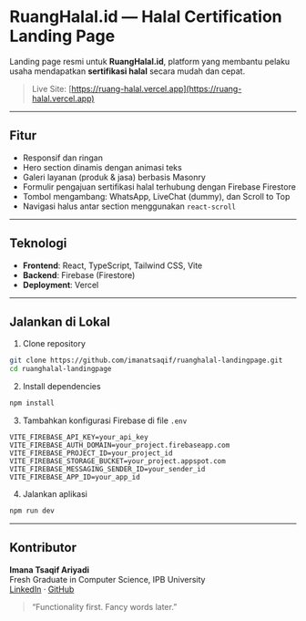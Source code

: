# RuangHalal.id — Halal Certification Landing Page

Landing page resmi untuk **RuangHalal.id**, platform yang membantu pelaku usaha mendapatkan **sertifikasi halal** secara mudah dan cepat.

>  Live Site: [https://ruang-halal.vercel.app](https://ruang-halal.vercel.app)

---

## Fitur

- Responsif dan ringan
- Hero section dinamis dengan animasi teks
- Galeri layanan (produk & jasa) berbasis Masonry
- Formulir pengajuan sertifikasi halal terhubung dengan Firebase Firestore
- Tombol mengambang: WhatsApp, LiveChat (dummy), dan Scroll to Top
- Navigasi halus antar section menggunakan `react-scroll`

---

## Teknologi

- **Frontend**: React, TypeScript, Tailwind CSS, Vite
- **Backend**: Firebase (Firestore)
- **Deployment**: Vercel

---

## Jalankan di Lokal

1. Clone repository
```bash
git clone https://github.com/imanatsaqif/ruanghalal-landingpage.git
cd ruanghalal-landingpage
```

2. Install dependencies
```bash
npm install
```

3. Tambahkan konfigurasi Firebase di file `.env`
```env
VITE_FIREBASE_API_KEY=your_api_key
VITE_FIREBASE_AUTH_DOMAIN=your_project.firebaseapp.com
VITE_FIREBASE_PROJECT_ID=your_project_id
VITE_FIREBASE_STORAGE_BUCKET=your_project.appspot.com
VITE_FIREBASE_MESSAGING_SENDER_ID=your_sender_id
VITE_FIREBASE_APP_ID=your_app_id
```

4. Jalankan aplikasi
```bash
npm run dev
```

---


## Kontributor

**Imana Tsaqif Ariyadi**  
Fresh Graduate in Computer Science, IPB University  
[LinkedIn](https://linkedin.com/in/imanatsaqif) · [GitHub](https://github.com/imanatsaqif)

> “Functionality first. Fancy words later.”

